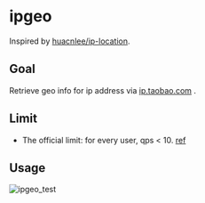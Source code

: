 ipgeo
===========

Inspired by [huacnlee/ip-location](https://github.com/huacnlee/ip-location).

## Goal

Retrieve geo info for ip address via [ip.taobao.com](http://ip.taobao.com) .

## Limit

* The official limit: for every user, qps < 10. [ref](http://ip.taobao.com/restrictions.php)

## Usage

![ipgeo_test](https://github.com/aichaoguy/ipgeo/raw/master/ipgeo/ipgeo_test.png)
